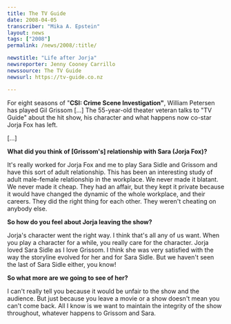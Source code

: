 ```yaml
---
title: The TV Guide
date: 2008-04-05
transcriber: "Mika A. Epstein"
layout: news
tags: ["2008"]
permalink: /news/2008/:title/

newstitle: "Life after Jorja"
newsreporter: Jenny Cooney Carrillo
newssource: The TV Guide
newsurl: https://tv-guide.co.nz

---
```


For eight seasons of "**CSI: Crime Scene Investigation"**, William Petersen has played Gil Grissom [...] The 55-year-old theater veteran talks to "TV Guide" about the hit show, his character and what happens now co-star Jorja Fox has left.

[...]

**What did you think of [Grissom's] relationship with Sara (Jorja Fox)?**

It's really worked for Jorja Fox and me to play Sara Sidle and Grissom and have this sort of adult relationship. This has been an interesting study of adult male-female relationship in the workplace. We never made it blatant. We never made it cheap. They had an affair, but they kept it private because it would have changed the dynamic of the whole workplace, and their careers. They did the right thing for each other. They weren't cheating on anybody else.

**So how do you feel about Jorja leaving the show?**

Jorja's character went the right way. I think that's all any of us want. When you play a character for a while, you really care for the character. Jorja loved Sara Sidle as I love Grissom. I think she was very satisfied with the way the storyline evolved for her and for Sara Sidle. But we haven't seen the last of Sara Sidle either, you know!

**So what more are we going to see of her?**

I can't really tell you because it would be unfair to the show and the audience. But just because you leave a movie or a show doesn't mean you can't come back. All I know is we want to maintain the integrity of the show throughout, whatever happens to Grissom and Sara.
